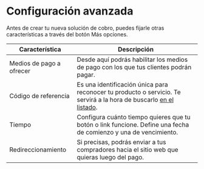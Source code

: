 # Configuración avanzada

Antes de crear tu nueva solución de cobro, puedes fijarle otras características a través del botón Más opciones.

| **Característica** | **Descripción** |
| --- | --- |
| Medios de pago a ofrecer | Desde aquí podrás habilitar los medios de pago con los que tus clientes podrán pagar. |
| Código de referencia | Es una identificación única para reconocer tu producto o servicio. Te servirá a la hora de buscarlo [en el listado](https://www.mercadopago[FAKER][URL][DOMAIN]/tools/list). |
| Tiempo | Configura cuánto tiempo quieres que tu botón o link funcione. Define una fecha de comienzo y una de vencimiento. |
| Redireccionamiento | Si precisas, podrás enviar a tus compradores hacia el sitio web que quieras luego del pago. |

